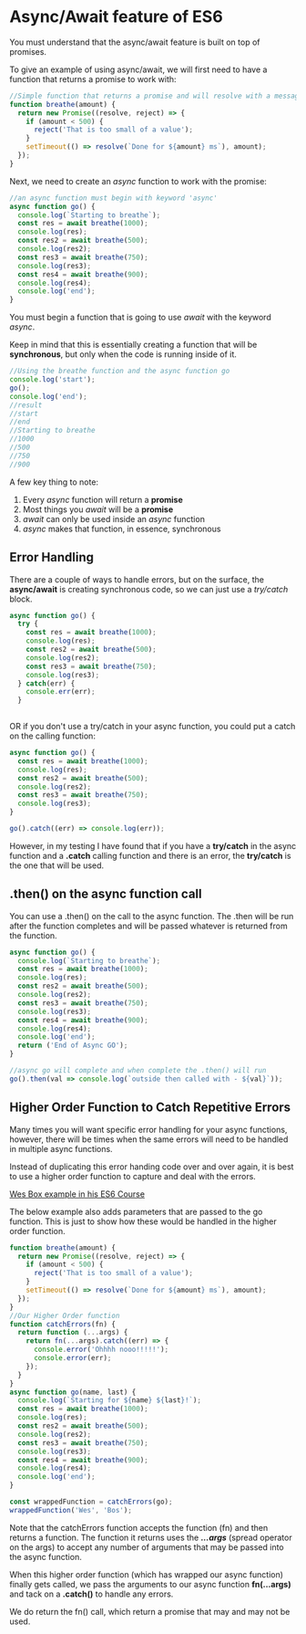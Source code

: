 # Async/Await feature of ES6

You must understand that the async/await feature is built on top of promises.

To give an example of using async/await, we will first need to have a function that returns a promise to work with:

```javascript
//Simple function that returns a promise and will resolve with a message in 'amount' of time.
function breathe(amount) {
  return new Promise((resolve, reject) => {
    if (amount < 500) {
      reject('That is too small of a value');
    }
    setTimeout(() => resolve(`Done for ${amount} ms`), amount);
  });
}
```

Next, we need to create an *async* function to work with the promise:

```javascript
//an async function must begin with keyword 'async'
async function go() {
  console.log(`Starting to breathe`);
  const res = await breathe(1000);
  console.log(res);
  const res2 = await breathe(500);
  console.log(res2);
  const res3 = await breathe(750);
  console.log(res3);
  const res4 = await breathe(900);
  console.log(res4);
  console.log('end');
}
```

You must begin a function that is going to use *await* with the keyword *async*.

Keep in mind that this is essentially creating a function that will be **synchronous**, but only when the code is running inside of it.

```javascript
//Using the breathe function and the async function go
console.log('start');
go();
console.log('end');
//result 
//start
//end
//Starting to breathe
//1000
//500
//750
//900
```

A few key thing to note:

1. Every *async* function will return a **promise**
2. Most things you *await* will be a **promise**
3. *await* can only be used inside an *async* function
4. *async* makes that function, in essence, synchronous

## Error Handling

There are a couple of ways to handle errors, but on the surface, the **async/await** is creating synchronous code, so we can just use a *try/catch* block.

```javascript
async function go() {
  try {
    const res = await breathe(1000);
    console.log(res);
    const res2 = await breathe(500);
    console.log(res2);
    const res3 = await breathe(750);
    console.log(res3);
  } catch(err) {
    console.err(err);
  }  
  
```

OR if you don't use a try/catch in your async function, you could put a catch on the calling function:

```javascript
async function go() {
  const res = await breathe(1000);
  console.log(res);
  const res2 = await breathe(500);
  console.log(res2);
  const res3 = await breathe(750);
  console.log(res3);
}

go().catch((err) => console.log(err));
```

However, in my testing I have found that if you have a **try/catch** in the async function and a **.catch** calling function and there is an error, the **try/catch** is the one that will be used.

## .then() on the async function call

You can use a .then() on the call to the async function.  The .then will be run after the function completes and will be passed whatever is returned from the function.

```javascript
async function go() {
  console.log(`Starting to breathe`);
  const res = await breathe(1000);
  console.log(res);
  const res2 = await breathe(500);
  console.log(res2);
  const res3 = await breathe(750);
  console.log(res3);
  const res4 = await breathe(900);
  console.log(res4);
  console.log('end');
  return ('End of Async GO');
}

//async go will complete and when complete the .then() will run
go().then(val => console.log(`outside then called with - ${val}`));
```

## Higher Order Function to Catch Repetitive Errors

Many times you will want specific error handling for your async functions, however, there will be times when the same errors will need to be handled in multiple async functions.  

Instead of duplicating this error handing code over and over again, it is best to use a higher order function to capture and deal with the errors.

[Wes Box example in his ES6 Course](https://courses.wesbos.com/account/access/57a1679fa9a636e308fdfb2f/view/235537238)

The below example also adds parameters that are passed to the go function.  This is just to show how these would be handled in the higher order function.

```javascript
function breathe(amount) {
  return new Promise((resolve, reject) => {
    if (amount < 500) {
      reject('That is too small of a value');
    }
    setTimeout(() => resolve(`Done for ${amount} ms`), amount);
  });
}
//Our Higher Order function
function catchErrors(fn) {
  return function (...args) {
    return fn(...args).catch((err) => {
      console.error('Ohhhh nooo!!!!!');
      console.error(err);
    });
  }
}
async function go(name, last) {
  console.log(`Starting for ${name} ${last}!`);
  const res = await breathe(1000);
  console.log(res);
  const res2 = await breathe(500);
  console.log(res2);
  const res3 = await breathe(750);
  console.log(res3);
  const res4 = await breathe(900);
  console.log(res4);
  console.log('end');
}

const wrappedFunction = catchErrors(go);
wrappedFunction('Wes', 'Bos');
```

Note that the catchErrors function accepts the function (fn) and then returns a function.  The function it returns uses the ***...args*** (spread operator on the args) to accept any number of arguments that may be passed into the async function.  

When this higher order function (which has wrapped our async function) finally gets called, we pass the arguments to our async function **fn(...args)** and tack on a **.catch()** to handle any errors.  

We do return the fn() call, which return a promise that may and may not be used.

